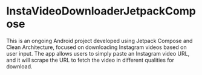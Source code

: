# InstaVideoDownloaderJetpackCompose
This is an ongoing Android project developed using Jetpack Compose and Clean Architecture, focused on downloading Instagram videos based on user input. The app allows users to simply paste an Instagram video URL, and it will scrape the URL to fetch the video in different qualities for download.
